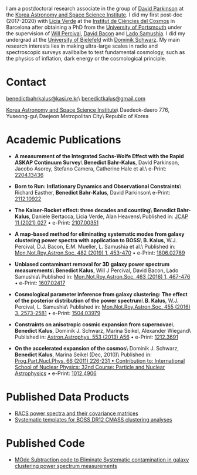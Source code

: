 I am a postdoctoral research associate in the group of [David Parkinson](http://www.mtheory.co.uk/wordpress/david/) at the [Korea Astronomy and Space Science Institute](http://cosmology.kasi.re.kr/index.php). I did my first post-doc (2017-2020) with [Licia Verde](https://liciaverde.icc.ub.edu/) at the [Institut de Ciències del Cosmos](https://icc.ub.edu/) in Barcelona after obtaining a PhD from the [University of Portsmouth](https://www.port.ac.uk/research/research-centres-and-groups/institute-of-cosmology-and-gravitation) under the supervision of [Will Percival](https://uwaterloo.ca/physics-astronomy/people-profiles/will-percival), [David Bacon](https://www.port.ac.uk/about-us/structure-and-governance/our-people/our-staff/david-bacon) and [Lado Samushia](https://www.phys.ksu.edu/people/tt-faculty/samushia.html). I did my undergrad at the [University of Bielefeld](https://www2.physik.uni-bielefeld.de/542.html?&L=1) with [Dominik Schwarz](https://www.physik.uni-bielefeld.de/~dschwarz/). My main research interests lies in making ultra-large scales in radio and spectroscopic surveys availbalbe to test fundamental cosmology, such as the physics of inflation, dark energy or the cosmological principle. 

# Contact
[benedictbahrkalus@kasi.re.kr](mailto:benedictbahrkalus@kasi.re.kr)\\
[benedictkalus@gmail.com](mailto:benedictkalus@gmail.com)

[Korea Astronomy and Space Science Institute](http://cosmology.kasi.re.kr/index.php)\\
Daedeok-daero 776, Yuseong-gu\\
Daejeon Metropolitan City\\
Republic of Korea

# Academic Publications

- **A measurement of the Integrated Sachs-Wolfe Effect with the Rapid ASKAP Continuum Survey**\\
  **Benedict Bahr-Kalus**, David Parkinson, Jacobo Asorey, Stefano Camera, Catherine Hale et al.\\
  e-Print: [2204.13436](https://arxiv.org/abs/2204.13436)

- **Born to Run: Inflationary Dynamics and Observational Constraints**\\
  Richard Easther, **Benedict Bahr-Kalus**, David Parkinson\\
  e-Print: [2112.10922](https://arxiv.org/abs/2112.10922)

- **The Kaiser-Rocket effect: three decades and counting**\\
  **Benedict Bahr-Kalus**, Daniele Bertacca, Licia Verde, Alan Heavens\\
  Published in: [JCAP 11 (2021) 027](https://doi.org/10.1088/1475-7516/2021/11/027) • e-Print: [2107.00351](https://arxiv.org/abs/2107.00351)
  
- **A map-based method for eliminating systematic modes from galaxy clustering power spectra with application to BOSS**\\
  **B. Kalus**, W.J. Percival, D.J. Bacon, E.M. Mueller, L. Samushia et al.\\
  Published in: [Mon.Not.Roy.Astron.Soc. 482 (2019) 1, 453-470](https://doi.org/10.1093/mnras/sty2655) • e-Print: [1806.02789](https://arxiv.org/abs/1806.02789)
  
- **Unbiased contaminant removal for 3D galaxy power spectrum measurements**\\
  **Benedict Kalus**, Will J Percival, David Bacon, Lado Samushia\\
  Published in: [Mon.Not.Roy.Astron.Soc. 463 (2016) 1, 467-476](https://doi.org/10.1093/mnras/stw2008) • e-Print: [1607.02417](https://arxiv.org/abs/1607.02417)
  
- **Cosmological parameter inference from galaxy clustering: The effect of the posterior distribution of the power spectrum**\\
  **B. Kalus**, W.J. Percival, L. Samushia\\
  Published in: [Mon.Not.Roy.Astron.Soc. 455 (2016) 3, 2573-2581](https://doi.org/10.1093/mnras/stv2307) • e-Print: [1504.03979](https://arxiv.org/abs/1504.03979)
  
- **Constraints on anisotropic cosmic expansion from supernovae**\\
  **Benedict Kalus**, Dominik J. Schwarz, Marina Seikel, Alexander Wiegand\\
  Published in: [Astron.Astrophys. 553 (2013) A56](https://doi.org/10.1051/0004-6361/201220928) • e-Print: [1212.3691](https://arxiv.org/abs/1212.3691)
  
- **On the accelerated expansion of the cosmos**\\
  Dominik J. Schwarz, **Benedict Kalus**, Marina Seikel (Dec, 2010)\\
  Published in: [Prog.Part.Nucl.Phys. 66 (2011) 226-231 • Contribution to: International School of Nuclear Physics: 32nd Course: Particle and Nuclear Astrophysics](https://doi.org/10.1016/j.ppnp.2011.01.011) • e-Print: [1012.4906](https://arxiv.org/abs/1012.4906)
  
# Published Data Products
- [RACS power spectra and their covariance matrices](https://github.com/racs-cosmology/isw)
- [Systematic templates for BOSS DR12 CMASS clustering analyses](https://github.com/KalusB/Moses/tree/master/Templates)

# Published Code
- [MOde Subtraction code to Eliminate Systematic contamination in galaxy clustering power spectrum measurements](https://github.com/KalusB/Moses)
